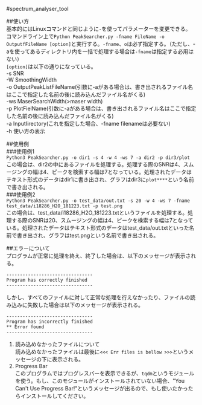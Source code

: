 #spectrum_analyser_tool

##使い方  
基本的にはLinuxコマンドと同じように`-`を使ってパラメーターを変更できる。  
コマンドライン上で`Python PeakSearcher.py -fname FileName -o OutputfFileName [option]`と実行する。`-fname`、`o`は必ず指定する。（ただし、-aを使ってあるディレクトリ内を一括で処理する場合は`-fname`は指定する必用はない）  
`[option]`は以下の通りになっている。  
-s SNR  
-W SmoothingWidth  
-o OutputPeakListFileName(引数に-aがある場合は、書き出されるファイル名はここで指定した名前の後に読み込んだファイル名がくる)  
-ws MaserSearchWidth(>maser width)  
-p PlotFielName(引数に-aがある場合は、書き出されるファイル名はここで指定した名前の後に読み込んだファイル名がくる)  
-a InputIirectory(これを指定した場合、-fname filenameは必要ない)  
-h 使い方の表示  

##使用例  
    ###使用例1  
    ```
    Python3 PeakSearcher.py -o dir1 -s 4 -w 4 -ws 7 -a dir2 -p dir3/plot
    ```  
    この場合は、dir2の中にあるファイルを処理する。処理する際のSNRは4、スムージングの幅は4、ピークを検索する幅は7となっている。処理されたデータはテキスト形式のデータはdir1に書き出され、グラフはdir3に`plot****`という名前で書き出される。  
    ###使用例2  
    ```
    Python3 PeakSearcher.py -o test_data/out.txt -s 20 -w 4 -ws 7 -fname test_data/i18286_H2O_181223.txt -p test.png
    ```  
    この場合は、test_data/i18286_H2O_181223.txtというファイルを処理する。処理する際のSNRは20、スムージングの幅は4、ピークを検索する幅は7となっている。処理されたデータはテキスト形式のデータはtest_data/out.txtといった名前で書き出され、グラフはtest.pngという名前で書き出される。　　

##エラーについて  
プログラムが正常に処理を終え、終了した場合は、以下のメッセージが表示される。  
```
--------------------------------
Program has correctly finished
--------------------------------
```  
しかし、すべてのファイルに対して正常な処理を行えなかったり、ファイルの読み込みに失敗した場合は以下のメッセージが表示される。  
```
--------------------------------
Program has incorrectly finished
** Error found
--------------------------------
```  
1. 読み込めなかったファイルについて  
    読み込めなかったファイルは最後に`<<< Err files is bellow >>>`というメッセージの下に表示される。  
2. Progress Bar  
    このプログラムではプログレスバーを表示できるが、`tqdm`というモジュールを使う。もし、このモジュールがインストールされていない場合、"You Can't Use Progress Bar!"というメッセージが出るので、もし使いたかったらインストールしてください。